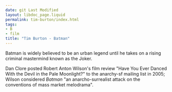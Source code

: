 ```yaml
---
date: git Last Modified
layout: libdoc_page.liquid
permalink: tim-burton/index.html
tags:
- B
- film
title: "Tim Burton - Batman"
---
```


Batman is widely believed to be an urban legend until he  takes on a rising criminal mastermind known as the Joker.

Dan Clore posted Robert Anton Wilson's film review "Have  You Ever Danced With the Devil in the Pale Moonlight?" to the anarchy-sf mailing  list in 2005; Wilson considered <em>Batman</em> "an anarcho-surrealist attack on  the conventions of mass market melodrama".